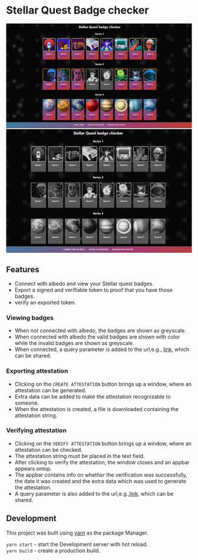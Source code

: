 # Stellar Quest Badge checker

![img.png](img.png)\
![img_1.png](img_1.png)
## Features
* Connect with albedo and view your Stellar quest badges.
* Export a signed and verifiable token to proof that you have those badges.
* verify an exported token.

### Viewing badges

* When not connected with albedo, the badges are shown as greyscale.
* When connected with albedo the valid badges are shown with color while the invalid badges are shown as greyscale.
* When connected, a query parameter is added to the url,e.g., [link](http://localhost:3000/?address=GAAUMMCT5PVLB5SP7FJYDXKZYDFJLXLJ34EXFREMDWOZLKYVE2PNVZWO), which can be shared.

### Exporting attestation

* Clicking on the `CREATE ATTESTATION` button brings up a window, where an attestation can be generated.
* Extra data can be added to make the attestation recognizable to someone.
* When the attestation is created, a file is downloaded containing the attestation string.

### Verifying attestation
* Clicking on the `VERIFY ATTESTATION` button brings up a window, where an attestation can be checked.
* The attestation string must be placed in the text field.
* After clicking to verify the attestation, the window closes and an appbar appears ontop.
* The appbar contains info on whether the verification was successfully, the date it was created and the extra data which was used to generate the attestation.
* A query parameter is also added to the url,e.g.,[link](http://localhost:3000/?attestation=113601bc6f4a5a72a4033d079f77f67f51450895315cff6c3f2cbb38d2318d67ff%2C12ec7356eb40fd8359c5aec54c51e292c393434ce9797d3a24985f45e9cf36c48b%2C13710b86bfbff16f64ddff7fad7859f4032caaaab4eedf9688f4a08649e81b975b%2C14ca31094e018dc058612fe03d4407a43e87fdb8da1012cf6e6530c88cc2b28283%2C155f25e7b67a566b01c1549a4b9ccff9f147e431e6019f88178b049493277f3e30%2C164bd8efba25d168ffcad6b10667f0f96aaa6065e009bcf01932dc3c2515cc93c7%2C17130684c48c78384a15db787306d821e4023318aad640307fc0b1c1506e4f2f4c%2C18fa46affd0deb114b808737f292055138008b7be662cd603e0425e108d22979c7%2C21f1460c64f65ee4e6b60020cdc280c1819fbbe9d3c8e4831655b2b5a46c34290f%2C22658b0f54afd01cb308814ddcdd34ab6e257a8abcde61e6209e8b86d8a30b735e%2C235981a00b401deb127714e1720b37e70642603901f115bcab77cbf845c9fa6763%2C261166b89f10ada0d8516aaa8203e7d61de0f761572c775a35e518d32dd06989bb%2C27baf3cf852b30f26f6823d87da1a88ac7cb033ad728bad5a8f98701eea92138e7%2C2820fb43b54df90c56c7faa690e01b7deed3e79b1076292541c8fbf6945e1658ef%2C311032c0564bb459814b050ddf5f2125eaace6196023a86da5cf4ad8fde432bf69%2C325eb6b3c39d69911fe836e85d878c9cf5c3575469fde855aad256b384cf224761%2C3366f770df2fbc74ee6982b5d7e9a94afbf7dcb890ca8fbdb5853e3adfc965fa3a%2C34077c9f461214b8e464f34fcd933cd9dd5eeb9839d0fba4d6694b66a65b8eddce%2C35b9b55980aec9dfd05bea36a3e31b9e5f226b1f1d98874eaf1a538509b6b39c00%2C362ab6fce454e574140b3172f2a0c28efc3d5a7a41e29578f77bf9d5d8ef575c32%2C373f2fe091b7e6e93946b7d65d2e3fe42b06465c70025849b1a2fa9d992d77d136%2C387f4ebc3e4a1b935c6035a863cd26fcd2f66ab430b76b454b388243c0494ff927*1627525727787*GAAUMMCT5PVLB5SP7FJYDXKZYDFJLXLJ34EXFREMDWOZLKYVE2PNVZWO*0ec2fbafc3639b15f54c6682e4ed7eb8cf0ca4d84f78ad866b10fe4dede7e5d66af518cdcacdcfbe44989988ca98c277d9734647de28e66cb02767b1f2d19107), which can be shared.


## Development
This project was built using [yarn](https://yarnpkg.com/) as the package Manager.

`yarn start` - start the Development server with hot reload.\
`yarn build` - create a production build.